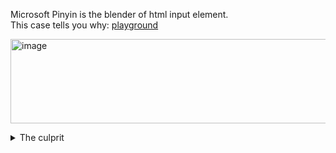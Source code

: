 Microsoft Pinyin is the blender of html input element. \
This case tells you why: [playground](https://cfdxkk.github.io/microsoft-pinyin-is-the-blender-of-html-input-element/)

[<img width="696" height="135" alt="image" src="https://github.com/user-attachments/assets/f7cd7f42-5ab0-43fa-a428-7905cd69ed56" />](https://cfdxkk.github.io/microsoft-pinyin-is-the-blender-of-html-input-element/)

<details> <summary>The culprit</summary>
  
  ```
    <input id="test-input" type="text" />

    ...

    document.querySelector("#test-input").addEventListener("input", toUppercase)
    function toUppercase(event) {
      event.target.value = event.target.value.toUpperCase()
    }
  ```

</details>
